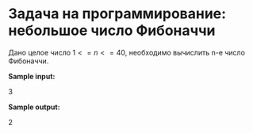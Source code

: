 # Задача на программирование: небольшое число Фибоначчи

Дано целое число $1<=n<=40$, необходимо вычислить n-е число Фибоначчи.

**Sample input:**

3

**Sample output:**

2
